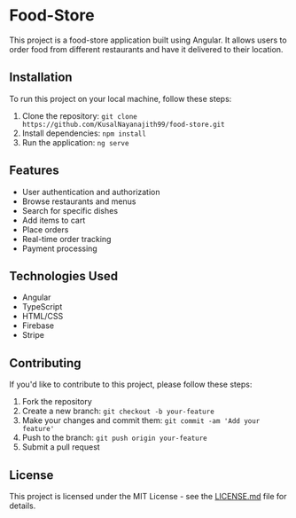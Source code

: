# Food-Store

This project is a food-store application built using Angular. It allows users to order food from different restaurants and have it delivered to their location.

## Installation

To run this project on your local machine, follow these steps:

1. Clone the repository: `git clone https://github.com/KusalNayanajith99/food-store.git`
2. Install dependencies: `npm install`
3. Run the application: `ng serve`

## Features

- User authentication and authorization
- Browse restaurants and menus
- Search for specific dishes
- Add items to cart
- Place orders
- Real-time order tracking
- Payment processing

## Technologies Used

- Angular
- TypeScript
- HTML/CSS
- Firebase
- Stripe

## Contributing

If you'd like to contribute to this project, please follow these steps:

1. Fork the repository
2. Create a new branch: `git checkout -b your-feature`
3. Make your changes and commit them: `git commit -am 'Add your feature'`
4. Push to the branch: `git push origin your-feature`
5. Submit a pull request

## License

This project is licensed under the MIT License - see the [LICENSE.md](LICENSE.md) file for details.
